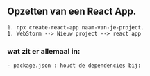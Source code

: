 ## Opzetten van een React App. 
    1. npx create-react-app naam-van-je-project. 
    1. WebStorm --> Nieuw project --> react app

### wat zit er allemaal in:
    - package.json : houdt de dependencies bij: 